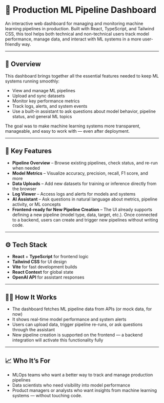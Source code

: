 # 🧠 Production ML Pipeline Dashboard

An interactive web dashboard for managing and monitoring machine learning pipelines in production. Built with React, TypeScript, and Tailwind CSS, this tool helps both technical and non-technical users track model performance, manage data, and interact with ML systems in a more user-friendly way.

---

## 🚀 Overview

This dashboard brings together all the essential features needed to keep ML systems running smoothly:

- View and manage ML pipelines
- Upload and sync datasets
- Monitor key performance metrics
- Track logs, alerts, and system events
- Use a built-in assistant to ask questions about model behavior, pipeline status, and general ML topics

The goal was to make machine learning systems more transparent, manageable, and easy to work with — even after deployment.

---

## 🔑 Key Features

- **Pipeline Overview** – Browse existing pipelines, check status, and re-run when needed
- **Model Metrics** – Visualize accuracy, precision, recall, F1 score, and more
- **Data Uploads** – Add new datasets for training or inference directly from the browser
- **Log Viewer** – Access logs and alerts for models and systems
- **AI Assistant** – Ask questions in natural language about metrics, pipeline activity, or ML concepts
- **Frontend-ready for New Pipeline Creation** – The UI already supports defining a new pipeline (model type, data, target, etc.). Once connected to a backend, users can create and trigger new pipelines without writing code.

---

## ⚙️ Tech Stack

- **React** + **TypeScript** for frontend logic
- **Tailwind CSS** for UI design
- **Vite** for fast development builds
- **React Context** for global state
- **OpenAI API** for assistant responses

---

## 🧑‍💻 How It Works

- The dashboard fetches ML pipeline data from APIs (or mock data, for now)
- It shows real-time model performance and system alerts
- Users can upload data, trigger pipeline re-runs, or ask questions through the assistant
- New pipeline creation is supported on the frontend — a backend integration will activate this functionality fully

---

## 📈 Who It’s For

- MLOps teams who want a better way to track and manage production pipelines
- Data scientists who need visibility into model performance
- Product managers or analysts who want insights from machine learning systems — without touching code.
